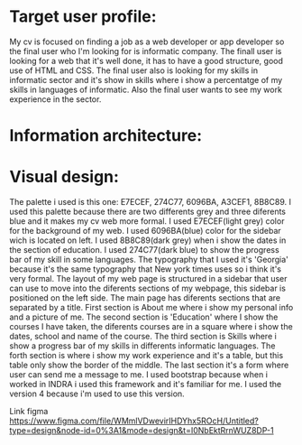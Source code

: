# Target user profile: 
My cv is focused on finding a job as a web developer or app developer so the final user who I'm looking for is informatic company. The finall user is looking for a web that it's well done, it has to have a good structure, good use of HTML and CSS. The final user also is looking for my skills in informatic sector and it's show in skills where i show a percentatge of my skills in languages of informatic. Also the final user wants to see my work experience in 
the sector.

# Information architecture:


# Visual design: 
The palette i used is this one: E7ECEF, 274C77, 6096BA, A3CEF1, 8B8C89.
I used this palette because there are two differents grey and three diferents blue and it makes my cv web more formal. I used E7ECEF(light grey) color for the background of my web. I used 6096BA(blue) color  for the sidebar wich is located on left. I used 8B8C89(dark grey) when i show the dates in the section of education. I used 274C77(dark blue) to show the progress bar of my skill in some languages. The typography that I used it's 'Georgia' because it's the same typography that New york times uses so i think it's very formal. The layout of my web page is structured in a sidebar that user can use to move into the diferents sections of my webpage, this sidebar is positioned on the left side. The main page has diferents sections that are separated by a title. First section is About me where i show my personal info and a picture of me. The second section is 'Education' where I show the courses I have taken, the diferents courses are in a square where i show the dates, school and name of the course. The third section is Skills where i show a progress bar of my skills in differents informatic languages. The forth section is where i show my work experience and it's a table, but this table only show the border of the middle. The last section it's a form where user can send me a message to me.
I used bootstrap because when i worked in INDRA i used this framework and it's familiar for me. I used the version 4 because i'm used to use this version. 


Link figma
https://www.figma.com/file/WMmlVDwevirIHDYhx5ROcH/Untitled?type=design&node-id=0%3A1&mode=design&t=I0NbEktRrnWUZ8DP-1
